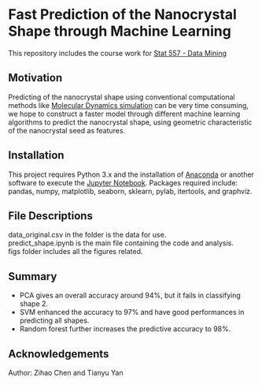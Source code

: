 # Fast Prediction of the Nanocrystal Shape through Machine Learning
This repository includes the course work for [Stat 557 - Data Mining](https://bulletins.psu.edu/university-course-descriptions/graduate/stat/)

## Motivation
Predicting of the nanocrystal shape using conventional computational methods like [Molecular Dynamics simulation](https://en.wikipedia.org/wiki/Molecular_dynamics) can be very time consuming, we hope to construct a faster model through different machine learning algorithms to predict the nanocrystal shape, using geometric characteristic of the nanocrystal seed as features.

## Installation
This project requires Python 3.x and the installation of [Anaconda](https://www.anaconda.com/) or another software to execute the [Jupyter Notebook](https://jupyter.org/). Packages required include: pandas, numpy, matplotlib, seaborn, sklearn, pylab, itertools, and graphviz.

## File Descriptions
data_original.csv in the folder is the data for use.<br/>
predict_shape.ipynb is the main file containing the code and analysis.<br/>
figs folder includes all the figures related.

## Summary
* PCA gives an overall accuracy around 94%, but it fails in classifying shape 2.
* SVM enhanced the accuracy to 97% and have good performances in predicting all shapes.
* Random forest further increases the predictive accuracy to 98%.

## Acknowledgements
Author: Zihao Chen and Tianyu Yan
